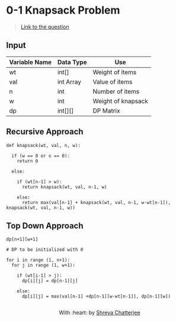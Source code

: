 # 0-1 Knapsack Problem
> [Link to the question](https://www.geeksforgeeks.org/0-1-knapsack-problem-dp-10/)

## Input
| Variable Name | Data Type | Use | 
|---- | ----- | ----- |
| wt | int[] | Weight of items |
| val | int Array | Value of items |
| n | int | Number of items |
| w | int | Weight of knapsack |
| dp | int[][] | DP Matrix |

## Recursive Approach
```	
def knapsack(wt, val, n, w):

  if (w == 0 or n == 0):
    return 0
    
  else:
  
    if (wt[n-1] > w):
      return knapsack(wt, val, n-1, w)
      
    else:
      return max(val[n-1] + knapsack(wt, val, n-1, w-wt[n-1]), knapsack(wt, val, n-1, w))
```

## Top Down Approach

```
dp[n+1][w+1]

# DP to be initialized with 0

for i in range (1, n+1):
  for j in range (1, w+1):
  
    if (wt[i-1] > j):
      dp[i][j] = dp[n-1][j]
      
    else:
      dp[i][j] = max(val[n-1] +dp[n-1][w-wt[n-1]], dp[n-1][w])
      
```

<p align="center">
	With :heart: by <a href="https://github.com/Shreya549" target="_blank">Shreya Chatterjee</a>
</p>

